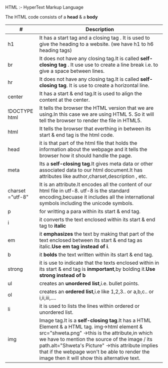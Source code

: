 HTML :- HyperText Markup Language

The HTML code consists of a **head** & a **body**

| # | Description  | 
|-----|--------------|
| h1 | It has a start tag and a closing tag . It is used to give the heading to a website. (we have h1 to h6 heading tags) |
| br | It does not have any closing tag.It is called **self-closing tag** . It use use to create a line break i.e. to give a space between lines. |
| hr | It does not have any closing tag.It is called **self-closing tag**. It is use to create a horizontal line. |
| center | It has a start & end tag.It is used to align the content at the center. | 
| !DOCTYPE html | It tells the browser the HTML version that we are using.In this case we are using HTML 5. So it will tell the browser to render the file in HTML5.|
| html | It tells the browser that everthing in between its start & end tag is the html code. |
| head | it is that part of the html file that holds the information about the webpage and it tells the browser how it should handle the page. |
| meta | Its a **self-closing tag**.It gives meta data or other associated data to our html document.It has attributes like author,charset,description , etc. |
| charset ="utf-8" | It is an attribute.It encodes all the content of our html file in utf-8. utf-8 is the standard encoding,becuase it includes all the international symbols including the unicode symbols. |
| p | for writting a para within its start & end tag. |
| i | it converts the text enclosed within its start & end tag to **italic** |
| em | it **emphasizes** the text by making that part of the text enclosed between its start & end tag as italic.**Use em tag instead of i**. |
| b | it **bolds** the text written within its start & end tag.|
| strong | it is use to indicate that the texts enclosed within in its start & end tag is **inmportant**,by bolding it.**Use strong instead of b** |
| ul | creates an **unordered list**,i.e. bullet points. |
| ol | creates an **ordered list**,i.e like 1,2,3.. or a,b,c.. or i,ii,iii,.... |
| li | it is used to lists the lines within ordered or unordered list. |
| img | Image tag.It is a **self-closing tag**.It has a HTML Element & a HTML tag. img->html element & src="shweta.png" ->this is the attribute,in which we have to mention the source of the image / its path.alt="Shweta's Picture" ->this attribute implies that if the webpage won't be able to render the image then it will show this alternative text. |



